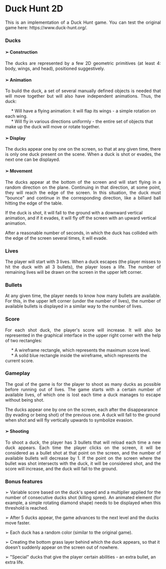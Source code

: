 # Duck Hunt 2D

<p align="justify">
This is an implementation of a Duck Hunt game. You can test the original game here: https://www.duck-hunt.org/.
</p>

### Ducks

#### ➢ Construction
<p align="justify">
The ducks are represented by a few 2D geometric primitives (at least 4: body, wings, and head), positioned suggestively.
</p>

#### ➢ Animation

<p align="justify">
To build the duck, a set of several manually defined objects is needed that will move together but will also have independent animations.
Thus, the duck: <br>

&nbsp;&nbsp;&nbsp;&nbsp;&nbsp;* Will have a flying animation: it will flap its wings - a simple rotation on each wing. <br>
&nbsp;&nbsp;&nbsp;&nbsp;&nbsp;* Will fly in various directions uniformly - the entire set of objects that make up the duck will move or rotate together.<br>
</p>

#### ➢ Display
<p align="justify">
The ducks appear one by one on the screen, so that at any given time, there is only one duck present on the scene. When a duck is shot or evades, the next one can be displayed.
</p>

#### ➢ Movement
<p align="justify">
The ducks appear at the bottom of the screen and will start flying in a random direction on the plane. Continuing in that direction, at some point, they will reach the edge of the screen. In this situation, the duck must "bounce" and continue in the corresponding direction, like a billiard ball hitting the edge of the table. <br>

If the duck is shot, it will fall to the ground with a downward vertical animation, and if it evades, it will fly off the screen with an upward vertical animation. <br>

After a reasonable number of seconds, in which the duck has collided with the edge of the screen several times, it will evade.
</p>

### Lives
<p align="justify">
The player will start with 3 lives. When a duck escapes (the player misses to hit the duck with all 3 bullets), the player loses a life. The number of remaining lives will be drawn on the screen in the upper left corner.
</p>

### Bullets
<p align="justify">
At any given time, the player needs to know how many bullets are available. For this, in the upper left corner (under the number of lives), the number of available bullets is displayed in a similar way to the number of lives.
</p>

### Score
<p align="justify">
For each shot duck, the player's score will increase. It will also be represented in the graphical interface in the upper right corner with the help of two rectangles: <br>

&nbsp;&nbsp;&nbsp;&nbsp;&nbsp;* A wireframe rectangle, which represents the maximum score level.<br>
&nbsp;&nbsp;&nbsp;&nbsp;&nbsp;* A solid blue rectangle inside the wireframe, which represents the current score.<br>
</p>

### Gameplay
<p align="justify">
The goal of the game is for the player to shoot as many ducks as possible before running out of lives. The game starts with a certain number of available lives, of which one is lost each time a duck manages to escape without being shot. <br>

The ducks appear one by one on the screen, each after the disappearance (by evading or being shot) of the previous one. A duck will fall to the ground when shot and will fly vertically upwards to symbolize evasion.
</p>

#### ➢ Shooting
<p align="justify">
To shoot a duck, the player has 3 bullets that will reload each time a new duck appears. Each time the player clicks on the screen, it will be considered as a bullet shot at that point on the screen, and the number of available bullets will decrease by 1. If the point on the screen where the bullet was shot intersects with the duck, it will be considered shot, and the score will increase, and the duck will fall to the ground.
</p>

### Bonus features
<p align="justify">
➢ Variable score based on the duck's speed and a multiplier applied for the number of consecutive ducks shot (killing spree). An animated element (for example, a simple rotating diamond shape) needs to be displayed when this threshold is reached. <br>

➢ After 5 ducks appear, the game advances to the next level and the ducks move faster. <br>

➢ Each duck has a random color (similar to the original game). <br>

➢ Creating the bottom grass layer behind which the duck appears, so that it doesn't suddenly appear on the screen out of nowhere. <br>

➢ "Special" ducks that give the player certain abilities - an extra bullet, an extra life. <br>
